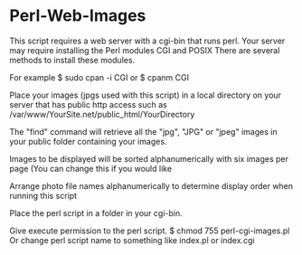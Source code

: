 # Perl-Web-Images

This script requires a web server with a cgi-bin that runs perl.  Your server may require installing the Perl modules CGI and POSIX
There are several methods to install these modules.

For example
$ sudo cpan -i CGI 
or 
$ cpanm CGI

Place your images (jpgs used with this script) in a local directory on your server that has public http access such as /var/www/YourSite.net/public_html/YourDirectory

The "find" command will retrieve all the "jpg", "JPG" or "jpeg" images in your public folder containing your images.

Images to be displayed will be sorted alphanumerically with six images per page (You can change this if you would like 

Arrange photo file names alphanumerically to determine display order when running this script

Place the perl script in a folder in your cgi-bin.

Give execute permission to the perl script.
$ chmod 755 perl-cgi-images.pl
Or change perl script name to something like index.pl or index.cgi
